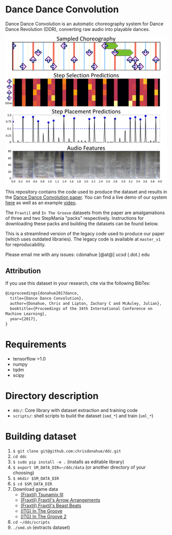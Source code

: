 # Dance Dance Convolution

Dance Dance Convolution is an automatic choreography system for Dance Dance Revolution (DDR), converting raw audio into playable dances.

<p align="center">
    <img src="docs/fig1.png" width="650px"/>
</p>

This repository contains the code used to produce the dataset and results in the [Dance Dance Convolution paper](https://arxiv.org/abs/1703.06891). You can find a live demo of our system [here](http://deepx.ucsd.edu/ddc) as well as an example [video](https://www.youtube.com/watch?v=yUc3O237p9M).

The `Fraxtil` and `In The Groove` datasets from the paper are amalgamations of three and two StepMania "packs" respectively. Instructions for downloading these packs and building the datasets can be found below.

This is a streamlined version of the legacy code used to produce our paper (which uses outdated libraries). The legacy code is available at `master_v1` for reproducability.

Please email me with any issues: cdonahue \[@at@\] ucsd \(.dot.\) edu

## Attribution
If you use this dataset in your research, cite via the following BibTex:

```
@inproceedings{donahue2017dance,
  title={Dance Dance Convolution},
  author={Donahue, Chris and Lipton, Zachary C and McAuley, Julian},
  booktitle={Proceedings of the 34th International Conference on Machine Learning},
  year={2017},
}
```

# Requirements

* tensorflow >1.0
* numpy
* tqdm
* scipy

# Directory description

* `ddc/`: Core library with dataset extraction and training code
* `scripts/`: shell scripts to build the dataset (`smd_*`) and train (`sml_*`)

# Building dataset

1. `$ git clone git@github.com:chrisdonahue/ddc.git`
1. `cd ddc`
1. `$ sudo pip install -e .` (installs as editable library)
1. `$ export SM_DATA_DIR=~/ddc/data` (or another directory of your choosing)
1. `$ mkdir $SM_DATA_DIR`
1. `$ cd $SM_DATA_DIR`
1. Download game data
    * [(Fraxtil) Tsunamix III](https://fra.xtil.net/simfiles/data/tsunamix/III/Tsunamix%20III%20[SM5].zip)
    * [(Fraxtil) Fraxtil's Arrow Arrangements](https://fra.xtil.net/simfiles/data/arrowarrangements/Fraxtil's%20Arrow%20Arrangements%20[SM5].zip)
    * [(Fraxtil) Fraxtil's Beast Beats](https://fra.xtil.net/simfiles/data/beastbeats/Fraxtil's%20Beast%20Beats%20[SM5].zip)
    * [(ITG) In The Groove](http://stepmaniaonline.net/downloads/packs/In%20The%20Groove%201.zip)
    * [(ITG) In The Groove 2](http://stepmaniaonline.net/downloads/packs/In%20The%20Groove%202.zip)
1. `cd ~/ddc/scripts`
1. `./smd.sh` (extracts dataset)
